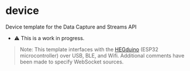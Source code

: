 # device
 Device template for the Data Capture and Streams API

 - ⚠️ This is a work in progress.

> Note: This template interfaces with the [HEGduino](https://www.crowdsupply.com/alaskit/hegduino-v2) (ESP32 microcontroller) over USB, BLE, and Wifi. Additional comments have been made to specify WebSocket sources.


